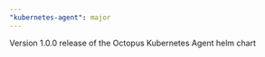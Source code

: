 ```yaml
---
"kubernetes-agent": major
---
```


Version 1.0.0 release of the Octopus Kubernetes Agent helm chart
